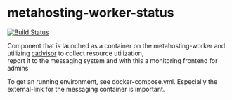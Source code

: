 metahosting-worker-status
=========================

[![Build Status](https://travis-ci.org/BeneDicere/metahosting-worker-status.svg?branch=master)](https://travis-ci.org/BeneDicere/metahosting-worker-status)

Component that is launched as a container on the metahosting-worker and utilizing
[cadvisor](https://github.com/google/cadvisor) to collect resource utilization,  
report it to the messaging system and with this a monitoring frontend for admins

To get an running environment, see docker-compose.yml. Especially the external-link for the messaging container is important.